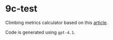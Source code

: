 # 9c-test

Climbing metrics calculator based on this [article](https://climbapedia.org/content/climbing-potential).

Code is generated using `gpt-4.1`.